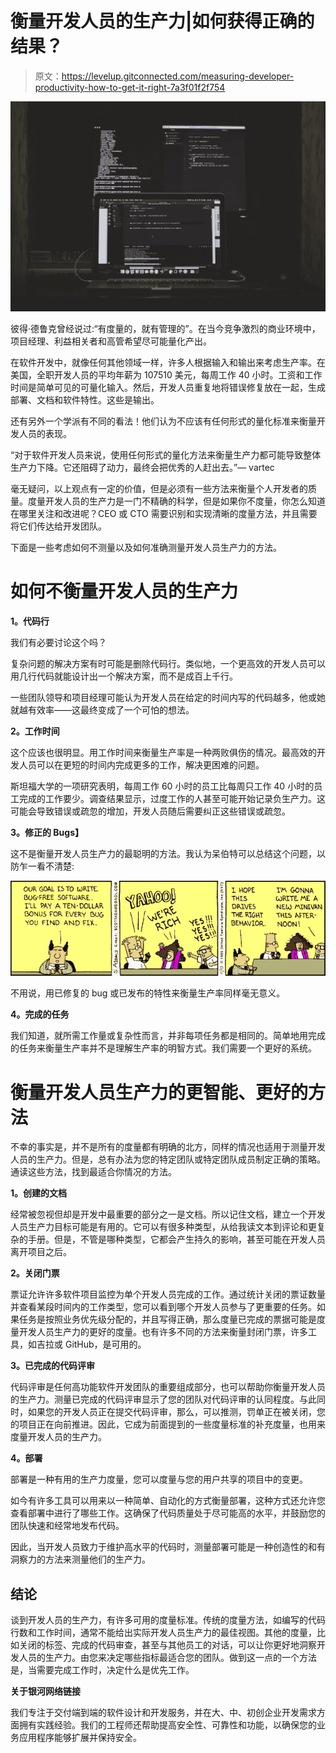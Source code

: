 # 衡量开发人员的生产力|如何获得正确的结果？

> 原文：<https://levelup.gitconnected.com/measuring-developer-productivity-how-to-get-it-right-7a3f01f2f754>

![](img/d0d83b55cd3d413dde71a0d2f158063f.png)

彼得·德鲁克曾经说过:“有度量的，就有管理的”。在当今竞争激烈的商业环境中，项目经理、利益相关者和高管希望尽可能量化产出。

在软件开发中，就像任何其他领域一样，许多人根据输入和输出来考虑生产率。在美国，全职开发人员的平均年薪为 107510 美元，每周工作 40 小时。工资和工作时间是简单可见的可量化输入。然后，开发人员重复地将错误修复放在一起，生成部署、文档和软件特性。这些是输出。

还有另外一个学派有不同的看法！他们认为不应该有任何形式的量化标准来衡量开发人员的表现。

“对于软件开发人员来说，使用任何形式的量化方法来衡量生产力都可能导致整体生产力下降。它还阻碍了动力，最终会把优秀的人赶出去。”— vartec

毫无疑问，以上观点有一定的价值，但是必须有一些方法来衡量个人开发者的质量。度量开发人员的生产力是一门不精确的科学，但是如果你不度量，你怎么知道在哪里关注和改进呢？CEO 或 CTO 需要识别和实现清晰的度量方法，并且需要将它们传达给开发团队。

下面是一些考虑如何不测量以及如何准确测量开发人员生产力的方法。

# **如何不衡量开发人员的生产力**

**1。代码行**

我们有必要讨论这个吗？

复杂问题的解决方案有时可能是删除代码行。类似地，一个更高效的开发人员可以用几行代码就能设计出一个解决方案，而不是成百上千行。

一些团队领导和项目经理可能认为开发人员在给定的时间内写的代码越多，他或她就越有效率——这最终变成了一个可怕的想法。

**2。工作时间**

这个应该也很明显。用工作时间来衡量生产率是一种两败俱伤的情况。最高效的开发人员可以在更短的时间内完成更多的工作，解决更困难的问题。

斯坦福大学的一项研究表明，每周工作 60 小时的员工比每周只工作 40 小时的员工完成的工作要少。调查结果显示，过度工作的人甚至可能开始记录负生产力。这可能会导致错误或疏忽的增加，开发人员随后需要纠正这些错误或疏忽。

**3。修正的 Bugs】**

这不是衡量开发人员生产力的最聪明的方法。我认为呆伯特可以总结这个问题，以防乍一看不清楚:

![](img/29771102313d940ef3cf5028867c83ca.png)

不用说，用已修复的 bug 或已发布的特性来衡量生产率同样毫无意义。

**4。完成的任务**

我们知道，就所需工作量或复杂性而言，并非每项任务都是相同的。简单地用完成的任务来衡量生产率并不是理解生产率的明智方式。我们需要一个更好的系统。

# **衡量开发人员生产力的更智能、更好的方法**

不幸的事实是，并不是所有的度量都有明确的北方，同样的情况也适用于测量开发人员的生产力。但是，总有办法为您的特定团队或特定团队成员制定正确的策略。通读这些方法，找到最适合你情况的方法。

**1。创建的文档**

经常被忽视但却是开发中最重要的部分之一是文档。所以记住文档，建立一个开发人员生产力目标可能是有用的。它可以有很多种类型，从给我读文本到评论和更复杂的手册。但是，不管是哪种类型，它都会产生持久的影响，甚至可能在开发人员离开项目之后。

**2。关闭门票**

票证允许许多软件项目监控为单个开发人员完成的工作。通过统计关闭的票证数量并查看某段时间内的工作类型，您可以看到哪个开发人员参与了更重要的任务。如果任务是按照业务优先级分配的，并且写得正确，那么度量已完成的票据可能是度量开发人员生产力的更好的度量。也有许多不同的方法来衡量封闭门票，许多工具，如吉拉或 GitHub，是可用的。

**3。已完成的代码评审**

代码评审是任何高功能软件开发团队的重要组成部分，也可以帮助你衡量开发人员的生产力。测量已完成的代码评审显示了您的团队对代码评审的认同程度。与此同时，如果您的开发人员正在提交代码评审，那么，可以推测，罚单正在被关闭，您的项目正在向前推进。因此，它成为前面提到的一些度量标准的补充度量，也用来度量开发人员的生产力。

**4。部署**

部署是一种有用的生产力度量，您可以度量与您的用户共享的项目中的变更。

如今有许多工具可以用来以一种简单、自动化的方式衡量部署，这种方式还允许您查看部署中进行了哪些工作。这确保了代码质量处于尽可能高的水平，并鼓励您的团队快速和经常地发布代码。

因此，当开发人员致力于维护高水平的代码时，测量部署可能是一种创造性的和有洞察力的方法来测量他们的生产力。

## **结论**

谈到开发人员的生产力，有许多可用的度量标准。传统的度量方法，如编写的代码行数和工作时间，通常不能给出实际开发人员生产力的最佳视图。其他的度量，比如关闭的标签、完成的代码审查，甚至与其他员工的对话，可以让你更好地洞察开发人员的生产力。由您来决定哪些指标最适合您的团队。做到这一点的一个方法是，当需要完成工作时，决定什么是优先工作。

**关于银河网络链接**

我们专注于交付端到端的软件设计和开发服务，并在大、中、初创企业开发需求方面拥有实践经验。我们的工程师还帮助提高安全性、可靠性和功能，以确保您的业务应用程序能够扩展并保持安全。